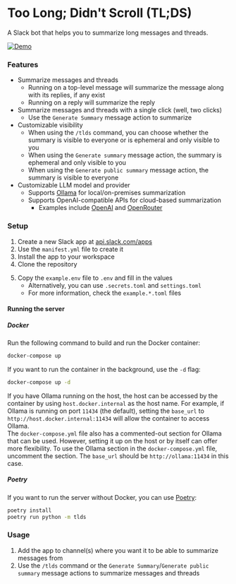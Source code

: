 # Too Long; Didn't Scroll (TL;DS)  
A Slack bot that helps you to summarize long messages and threads.  

[![Demo](tlds-demo_2024-08-22_19-24-01.gif)](tlds-demo_2024-08-22_19-24-01.mp4)


### Features  
* Summarize messages and threads
    * Running on a top-level message will summarize the message along with its replies, if any exist  
    * Running on a reply will summarize the reply  
* Summarize messages and threads with a single click (well, two clicks)
    * Use the `Generate Summary` message action to summarize
* Customizable visibility
    * When using the `/tlds` command, you can choose whether the summary is visible to everyone or is ephemeral and only visible to you  
    * When using the `Generate summary` message action, the summary is ephemeral and only visible to you
    * When using the `Generate public summary` message action, the summary is visible to everyone
* Customizable LLM model and provider  
    * Supports [Ollama](https://ollama.com/) for local/on-premises summarization  
    * Supports OpenAI-compatible APIs for cloud-based summarization
        * Examples include [OpenAI](https://openai.com/) and [OpenRouter](https://openrouter.ai/)  


### Setup   
1. Create a new Slack app at [api.slack.com/apps](https://api.slack.com/apps)
2. Use the `manifest.yml` file to create it  
3. Install the app to your workspace  
4. Clone the repository  
<!-- Even though .secrets.toml may be better, .env can easily be loaded by Docker Compose -->
5. Copy the `example.env` file to `.env` and fill in the values
    * Alternatively, you can use `.secrets.toml` and `settings.toml`  
    * For more information, check the `example.*.toml` files  

#### Running the server  
##### Docker 
Run the following command to build and run the Docker container:  
```sh
docker-compose up
```  
If you want to run the container in the background, use the `-d` flag:  
```sh
docker-compose up -d
```
If you have Ollama running on the host, the host can be accessed by the container by using `host.docker.internal` as the host name. For example, if Ollama is running on port `11434` (the default), setting the `base_url` to `http://host.docker.internal:11434` will allow the container to access Ollama.  
The `docker-compose.yml` file also has a commented-out section for Ollama that can be used. However, setting it up on the host or by itself can offer more flexibility. To use the Ollama section in the `docker-compose.yml` file, uncomment the section. The `base_url` should be `http://ollama:11434` in this case.  

##### Poetry  
If you want to run the server without Docker, you can use [Poetry](https://python-poetry.org/):    
```sh
poetry install
poetry run python -m tlds
```


### Usage  
1. Add the app to channel(s) where you want it to be able to summarize messages from   
2. Use the `/tlds` command or the `Generate Summary`/`Generate public summary` message actions to summarize messages and threads
